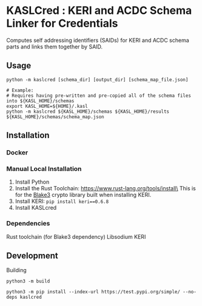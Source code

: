 # KASLCred : KERI and ACDC Schema Linker for Credentials
Computes self addressing identifiers (SAIDs) for KERI and ACDC schema parts and links them together by SAID.

## Usage

``` shell
python -m kaslcred [schema_dir] [output_dir] [schema_map_file.json]

# Example:
# Requires having pre-written and pre-copied all of the schema files into ${KASL_HOME}/schemas
export KASL_HOME=${HOME}/.kasl
python -m kaslcred ${KASL_HOME}/schemas ${KASL_HOME}/results ${KASL_HOME}/schemas/schema_map.json
```

## Installation

### Docker

### Manual Local Installation
1. Install Python
2. Install the Rust Toolchain: https://www.rust-lang.org/tools/install\
   This is for the [Blake3](https://github.com/BLAKE3-team/BLAKE3) crypto library built when installing KERI.
3. Install KERI: `pip install keri==0.6.8`
4. Install KASLcred

### Dependencies
Rust toolchain (for Blake3 dependency)
Libsodium
KERI


## Development
Building

``` shell
python3 -m build

python3 -m pip install --index-url https://test.pypi.org/simple/ --no-deps kaslcred
```
